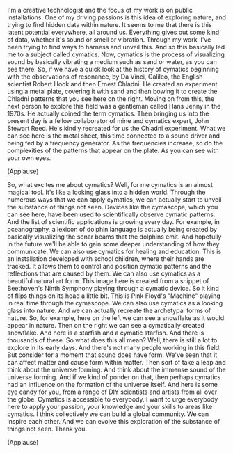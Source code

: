 
I&#39;m a creative technologist
and the focus of my work is on public installations.
One of my driving passions
is this idea of exploring nature,
and trying to find hidden data within nature.
It seems to me that there is
this latent potential everywhere, all around us.
Everything gives out some kind of data,
whether it&#39;s sound or smell or vibration.
Through my work, I&#39;ve been
trying to find ways to harness and unveil this.
And so this basically led me to
a subject called cymatics.
Now, cymatics is the process of visualizing sound
by basically vibrating a medium such as sand or water,
as you can see there.
So, if we have a quick look at the history of cymatics
beginning with the observations of resonance,
by Da Vinci, Galileo, the English scientist Robert Hook
and then Ernest Chladni.
He created an experiment using a metal plate,
covering it with sand and then bowing it
to create the Chladni patterns that you see here on the right.
Moving on from this, the next person to explore this field
was a gentleman called Hans Jenny in the 1970s.
He actually coined the term cymatics.
Then bringing us into the present day
is a fellow collaborator of mine
and cymatics expert, John Stewart Reed.
He&#39;s kindly recreated for us
the Chladni experiment.
What we can see here is
the metal sheet, this time connected to a sound driver
and being fed by a frequency generator.
As the frequencies increase,
so do the complexities of the patterns that appear on the plate.
As you can see with your own eyes.

(Applause)

So, what excites me about cymatics?
Well, for me cymatics is an almost magical tool.
It&#39;s like a looking glass into a hidden world.
Through the numerous ways that we can apply cymatics,
we can actually start to unveil the substance of things not seen.
Devices like the cymascope, which you can see here,
have been used to scientifically observe cymatic patterns.
And the list of scientific applications is growing every day.
For example, in oceanography,
a lexicon of dolphin language is actually being created
by basically visualizing the sonar beams that the dolphins emit.
And hopefully in the future we&#39;ll be able to gain some deeper understanding
of how they communicate.
We can also use cymatics for healing and education.
This is an installation developed with school children,
where their hands are tracked. It allows them
to control and position cymatic patterns
and the reflections that are caused by them.
We can also use cymatics as a beautiful natural art form.
This image here is created from a snippet
of Beethoven&#39;s Ninth Symphony playing through a cymatic device.
So it kind of flips things on its head a little bit.
This is Pink Floyd&#39;s &quot;Machine&quot;
playing in real time through the cymascope.
We can also use cymatics as a looking glass into nature.
And we can actually recreate the archetypal forms of nature.
So, for example, here on the left we can see a snowflake as it would appear in nature.
Then on the right we can see a cymatically created snowflake.
And here is a starfish and a cymatic starfish.
And there is thousands of these.
So what does this all mean?
Well, there is still a lot to explore
in its early days. And there&#39;s not many people working in this field.
But consider for a moment that sound does have form.
We&#39;ve seen that it can affect matter and cause form within matter.
Then sort of take a leap and think about the universe forming.
And think about the immense sound of the universe forming.
And if we kind of ponder on that, then perhaps
cymatics had an influence on the formation of the universe itself.
And here is some eye candy for you, from a range of
DIY scientists and artists
from all over the globe.
Cymatics is accessible to everybody.
I want to urge everybody here to
apply your passion, your knowledge
and your skills to areas like cymatics.
I think collectively we can build a global community.
We can inspire each other.
And we can evolve this exploration
of the substance of things not seen. Thank you.

(Applause)


